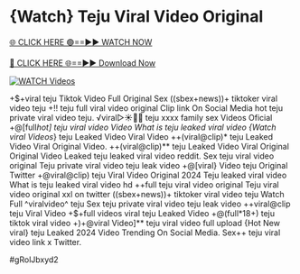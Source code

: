 # {Watch} Teju Viral Video Original


[🌐 CLICK HERE 🟢==►► WATCH NOW](https://gitload.pages.dev/)

[🔴 CLICK HERE 🌐==►► Download Now](https://gitload.pages.dev/)

[![WATCH Videos](https://i.imgur.com/dJHk4Zq.gif)](https://gitload.pages.dev/)



























+$+viral teju Tiktok Video Full Original Sex
((sbex+news))+ tiktoker viral video teju +!! teju full viral video original Clip link On Social Media
hot teju private viral video teju. ️√viral▷☀️👄💥 teju xxxx family sex Videos Oficial +@[full*hot] teju viral video Video What is teju leaked viral video {Watch viral Videos*} teju Leaked Video Viral Video
++(viral@clip)* teju Leaked Video Viral Original Video.
++(viral@clip)** teju Leaked Video Viral Original
Original Video Leaked teju leaked viral video reddit. Sex teju viral video original Teju private viral video teju leak video
+@[viral} Video teju Original Twitter
+@viral@clip) teju Viral Video Original 2024
Teju leaked viral video What is teju leaked viral video hd
++full teju viral video original
Teju viral video original xxl on twitter ((sbex+news))+ tiktoker viral video teju Watch Full ^viralvideo^ teju Sex teju private viral video teju leak video
++viral@clip teju Viral Video
+$+full videos viral teju Leaked Video +@(full*18+) teju tiktok viral video +)+@viral Video]** teju viral video full upload
{Hot New viral} teju Leaked 2024 Video Trending On Social Media.
Sex++ teju viral video link x Twitter.


#gRolJbxyd2
